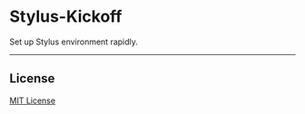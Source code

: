 # Stylus-Kickoff

Set up Stylus environment rapidly.

***

## License

[MIT License](http://www.opensource.org/licenses/mit-license.php)
